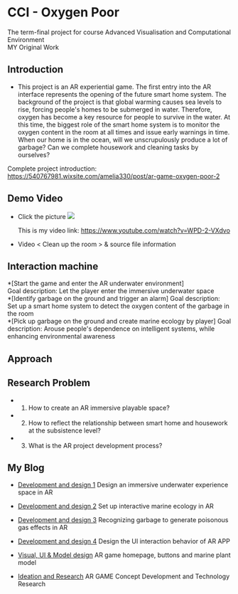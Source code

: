 # CCI - Oxygen Poor <AR Game>
The term-final project for course Advanced Visualisation and Computational Environment  
MY Original Work
  
  
## Introduction

* This project is an AR experiential game. The first entry into the AR interface represents the opening of the future smart home system. The background of the project is that global warming causes sea levels to rise, forcing people's homes to be submerged in water. Therefore, oxygen has become a key resource for people to survive in the water. At this time, the biggest role of the smart home system is to monitor the oxygen content in the room at all times and issue early warnings in time. When our home is in the ocean, will we unscrupulously produce a lot of garbage? Can we complete housework and cleaning tasks by ourselves?  

Complete project introduction: https://540767981.wixsite.com/amelia330/post/ar-game-oxygen-poor-2  
  
  
## Demo Video
 
* Click the picture
  <img src="https://static.wixstatic.com/media/74ebd6_42be34a473594e09a5195af160d2ec7c~mv2.jpg/v1/fill/w_1880,h_1058,al_c,q_90/74ebd6_42be34a473594e09a5195af160d2ec7c~mv2.jpg">
  
  This is my video link: https://www.youtube.com/watch?v=WPD-2-VXdvo
  
* Video < Clean up the room > & source file information

  
## Interaction machine 
  
*[Start the game and enter the AR underwater environment]  
 Goal description: Let the player enter the immersive underwater space  
*[Identify garbage on the ground and trigger an alarm]
 Goal description: Set up a smart home system to detect the oxygen content of the garbage in the room  
*[Pick up garbage on the ground and create marine ecology by player]
 Goal description: Arouse people's dependence on intelligent systems, while enhancing environmental awareness


## Approach

  
## Research Problem
* 1. How to create an AR immersive playable space?
* 2. How to reflect the relationship between smart home and housework at the subsistence level?
* 3. What is the AR project development process?
  
  
## My Blog 
  
* [Development and design 1](https://540767981.wixsite.com/amelia330/post/ar-game-oxygen-poor-2)
  Design an immersive underwater experience space in AR

* [Development and design 2](https://540767981.wixsite.com/amelia330/post/ar-game-oxygen-poor)
  Set up interactive marine ecology in AR
  
* [Development and design 3](https://540767981.wixsite.com/amelia330/post/ar-game-oxygen-poor-1)
  Recognizing garbage to generate poisonous gas effects in AR

* [Development and design 4](https://540767981.wixsite.com/amelia330/post/ar-game-oxygen-poor-3)
  Design the UI interaction behavior of AR APP
   
* [Visual, UI & Model design](https://540767981.wixsite.com/amelia330/post/ar-game-oxygen-poor-4)
  AR game homepage, buttons and marine plant model
    
* [Ideation and Research](https://540767981.wixsite.com/amelia330/post/ar-game-oxygen-poor-5)
  AR GAME Concept Development and Technology Research
   
